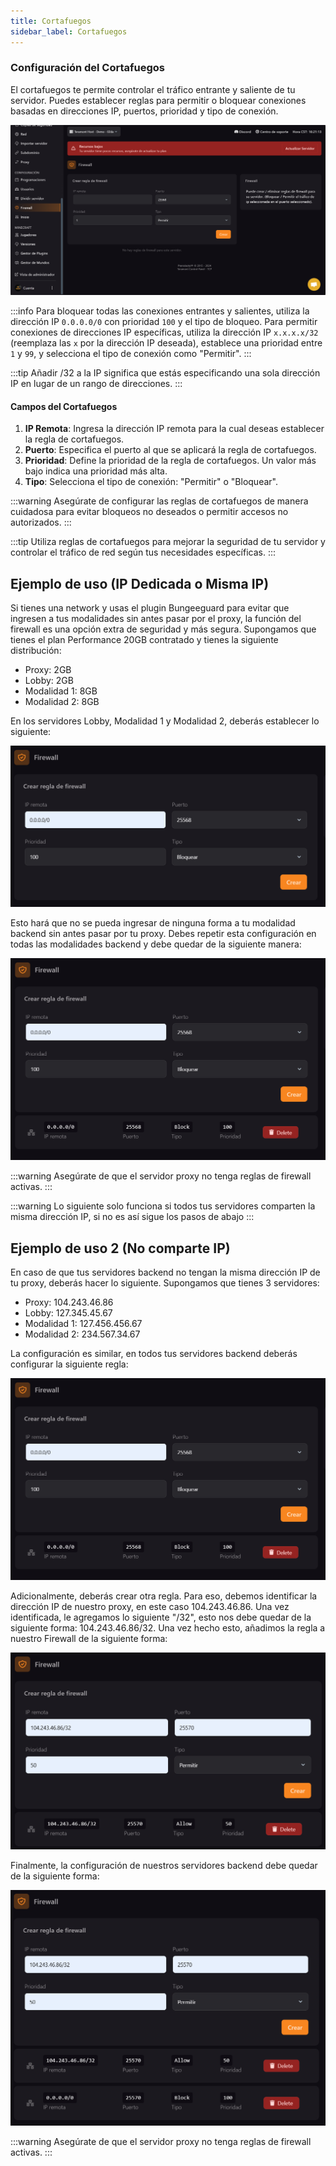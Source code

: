 ```yaml
---
title: Cortafuegos
sidebar_label: Cortafuegos
---
```


### Configuración del Cortafuegos

El cortafuegos te permite controlar el tráfico entrante y saliente de tu servidor. Puedes establecer reglas para permitir o bloquear conexiones basadas en direcciones IP, puertos, prioridad y tipo de conexión.

![Cortafuegos](../../static/tcp/firewall/firewall.png)

:::info
Para bloquear todas las conexiones entrantes y salientes, utiliza la dirección IP `0.0.0.0/0` con prioridad `100` y el tipo de bloqueo.
Para permitir conexiones de direcciones IP específicas, utiliza la dirección IP `x.x.x.x/32` (reemplaza las `x` por la dirección IP deseada), establece una prioridad entre `1` y `99`, y selecciona el tipo de conexión como "Permitir".
:::

:::tip
Añadir /32 a la IP significa que estás especificando una sola dirección IP en lugar de un rango de direcciones.
:::

#### Campos del Cortafuegos

1. **IP Remota**: Ingresa la dirección IP remota para la cual deseas establecer la regla de cortafuegos.
2. **Puerto**: Especifica el puerto al que se aplicará la regla de cortafuegos.
3. **Prioridad**: Define la prioridad de la regla de cortafuegos. Un valor más bajo indica una prioridad más alta.
4. **Tipo**: Selecciona el tipo de conexión: "Permitir" o "Bloquear".

:::warning
Asegúrate de configurar las reglas de cortafuegos de manera cuidadosa para evitar bloqueos no deseados o permitir accesos no autorizados.
:::

:::tip
Utiliza reglas de cortafuegos para mejorar la seguridad de tu servidor y controlar el tráfico de red según tus necesidades específicas.
:::

## Ejemplo de uso (IP Dedicada o Misma IP)

Si tienes una network y usas el plugin Bungeeguard para evitar que ingresen a tus modalidades sin antes pasar por el proxy, la función del firewall es una opción extra de seguridad y más segura. Supongamos que tienes el plan Performance 20GB contratado y tienes la siguiente distribución:

- Proxy: 2GB
- Lobby: 2GB
- Modalidad 1: 8GB
- Modalidad 2: 8GB

En los servidores Lobby, Modalidad 1 y Modalidad 2, deberás establecer lo siguiente:

![Ejemplo de Configuración](../../static/tcp/firewall/firewall2.png)

Esto hará que no se pueda ingresar de ninguna forma a tu modalidad backend sin antes pasar por tu proxy. Debes repetir esta configuración en todas las modalidades backend y debe quedar de la siguiente manera:

![Configuración Repetida](../../static/tcp/firewall/firewall3.png)

:::warning
Asegúrate de que el servidor proxy no tenga reglas de firewall activas.
:::

:::warning
Lo siguiente solo funciona si todos tus servidores comparten la misma dirección IP, si no es así sigue los pasos de abajo
:::

## Ejemplo de uso 2 (No comparte IP)

En caso de que tus servidores backend no tengan la misma dirección IP de tu proxy, deberás hacer lo siguiente. Supongamos que tienes 3 servidores:

- Proxy: 104.243.46.86
- Lobby: 127.345.45.67
- Modalidad 1: 127.456.456.67
- Modalidad 2: 234.567.34.67

La configuración es similar, en todos tus servidores backend deberás configurar la siguiente regla:

![Configuración Repetida](../../static/tcp/firewall/firewall3.png)

Adicionalmente, deberás crear otra regla. Para eso, debemos identificar la dirección IP de nuestro proxy, en este caso 104.243.46.86. Una vez identificada, le agregamos lo siguiente "/32", esto nos debe quedar de la siguiente forma: 104.243.46.86/32. Una vez hecho esto, añadimos la regla a nuestro Firewall de la siguiente forma:

![Configuración Repetida](../../static/tcp/firewall/firewall4.png)

Finalmente, la configuración de nuestros servidores backend debe quedar de la siguiente forma:

![Configuración Repetida](../../static/tcp/firewall/firewall5.png)

:::warning
Asegúrate de que el servidor proxy no tenga reglas de firewall activas.
:::

